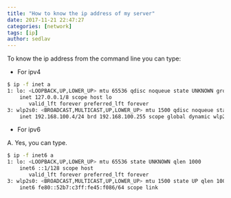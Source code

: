 ```yaml
---
title: "How to know the ip address of my server"
date: 2017-11-21 22:47:27
categories: [network]
tags: [ip]
author: sedlav
---
```


To know the ip address from the command line you can type:

* For ipv4 

```bash
$ ip -f inet a
1: lo: <LOOPBACK,UP,LOWER_UP> mtu 65536 qdisc noqueue state UNKNOWN group default qlen 1000
    inet 127.0.0.1/8 scope host lo
       valid_lft forever preferred_lft forever
3: wlp2s0: <BROADCAST,MULTICAST,UP,LOWER_UP> mtu 1500 qdisc noqueue state UP group default qlen 1000
    inet 192.168.100.4/24 brd 192.168.100.255 scope global dynamic wlp2s0
```

* For ipv6

A. Yes, you can type.

```bash
$ ip -f inet6 a
1: lo: <LOOPBACK,UP,LOWER_UP> mtu 65536 state UNKNOWN qlen 1000
    inet6 ::1/128 scope host 
       valid_lft forever preferred_lft forever
3: wlp2s0: <BROADCAST,MULTICAST,UP,LOWER_UP> mtu 1500 state UP qlen 1000
    inet6 fe80::52b7:c3ff:fe45:f086/64 scope link 
```
